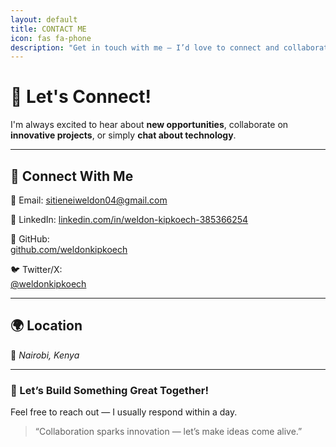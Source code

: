 ```yaml
---
layout: default
title: CONTACT ME
icon: fas fa-phone
description: "Get in touch with me — I’d love to connect and collaborate on exciting projects!"
---
```


# 💫 Let's Connect!

I'm always excited to hear about **new opportunities**, collaborate on **innovative projects**, or simply **chat about technology**.

---

## 🔗 Connect With Me

<div class="contact-links">

📧 Email: 
<a href="mailto:sitieneiweldon04@gmail.com" target="_blank">sitieneiweldon04@gmail.com</a><br>

💼 LinkedIn: 
<a href="https://www.linkedin.com/in/weldon-kipkoech-385366254" target="_blank">linkedin.com/in/weldon-kipkoech-385366254</a><br>

🐙 GitHub:  
<a href="https://github.com/weldonkipkoech" target="_blank">github.com/weldonkipkoech</a><br>

🐦 Twitter/X:  
<a href="https://twitter.com/weldonkipkoech" target="_blank">@weldonkipkoech</a><br>

</div>

---

## 🌍 Location
📍 *Nairobi, Kenya*  

---

### 💬 Let’s Build Something Great Together!
Feel free to reach out — I usually respond within a day.  
> “Collaboration sparks innovation — let’s make ideas come alive.”



